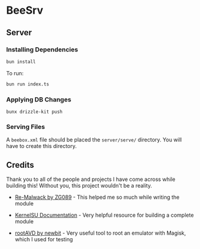 # BeeSrv

## Server

### Installing Dependencies

```bash
bun install
```

To run:

```bash
bun run index.ts
```

### Applying DB Changes

```
bunx drizzle-kit push
```

### Serving Files

A `beebox.xml` file should be placed the `server/serve/` directory. You will have to create this directory.

## Credits

Thank you to all of the people and projects I have come across while building this! Without you, this project wouldn't be a reality.

* [Re-Malwack by ZG089](https://github.com/ZG089/Re-Malwack) - 
  This helped me so much while writing the module

* [KernelSU Documentation](https://kernelsu.org/guide/module.html) - Very helpful resource for building a complete module

* [rootAVD by newbit](https://gitlab.com/newbit/rootAVD) -
  Very useful tool to root an emulator with Magisk, which I used for testing